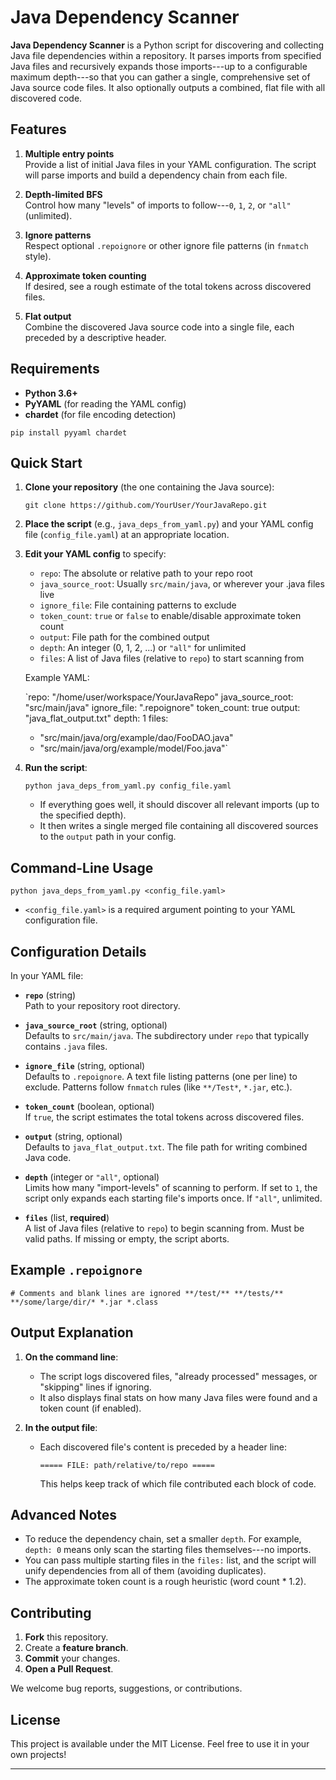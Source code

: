 Java Dependency Scanner
=======================

**Java Dependency Scanner** is a Python script for discovering and collecting Java file dependencies within a repository. It parses imports from specified Java files and recursively expands those imports---up to a configurable maximum depth---so that you can gather a single, comprehensive set of Java source code files. It also optionally outputs a combined, flat file with all discovered code.

Features
--------

1.  **Multiple entry points**\
    Provide a list of initial Java files in your YAML configuration. The script will parse imports and build a dependency chain from each file.

2.  **Depth-limited BFS**\
    Control how many "levels" of imports to follow---`0`, `1`, `2`, or `"all"` (unlimited).

3.  **Ignore patterns**\
    Respect optional `.repoignore` or other ignore file patterns (in `fnmatch` style).

4.  **Approximate token counting**\
    If desired, see a rough estimate of the total tokens across discovered files.

5.  **Flat output**\
    Combine the discovered Java source code into a single file, each preceded by a descriptive header.

Requirements
------------

-   **Python 3.6+**
-   **PyYAML** (for reading the YAML config)
-   **chardet** (for file encoding detection)

`pip install pyyaml chardet`

Quick Start
-----------

1.  **Clone your repository** (the one containing the Java source):

    `git clone https://github.com/YourUser/YourJavaRepo.git`

2.  **Place the script** (e.g., `java_deps_from_yaml.py`) and your YAML config file (`config_file.yaml`) at an appropriate location.

3.  **Edit your YAML config** to specify:

    -   `repo`: The absolute or relative path to your repo root
    -   `java_source_root`: Usually `src/main/java`, or wherever your .java files live
    -   `ignore_file`: File containing patterns to exclude
    -   `token_count`: `true` or `false` to enable/disable approximate token count
    -   `output`: File path for the combined output
    -   `depth`: An integer (0, 1, 2, ...) or `"all"` for unlimited
    -   `files`: A list of Java files (relative to `repo`) to start scanning from

    Example YAML:

    `repo: "/home/user/workspace/YourJavaRepo"
    java_source_root: "src/main/java"
    ignore_file: ".repoignore"
    token_count: true
    output: "java_flat_output.txt"
    depth: 1
    files:
      - "src/main/java/org/example/dao/FooDAO.java"
      - "src/main/java/org/example/model/Foo.java"`

4.  **Run the script**:

    `python java_deps_from_yaml.py config_file.yaml`

    -   If everything goes well, it should discover all relevant imports (up to the specified depth).
    -   It then writes a single merged file containing all discovered sources to the `output` path in your config.

Command-Line Usage
------------------

`python java_deps_from_yaml.py <config_file.yaml>`

-   `<config_file.yaml>` is a required argument pointing to your YAML configuration file.

Configuration Details
---------------------

In your YAML file:

-   **`repo`** (string)\
    Path to your repository root directory.

-   **`java_source_root`** (string, optional)\
    Defaults to `src/main/java`. The subdirectory under `repo` that typically contains `.java` files.

-   **`ignore_file`** (string, optional)\
    Defaults to `.repoignore`. A text file listing patterns (one per line) to exclude. Patterns follow `fnmatch` rules (like `**/Test*`, `*.jar`, etc.).

-   **`token_count`** (boolean, optional)\
    If `true`, the script estimates the total tokens across discovered files.

-   **`output`** (string, optional)\
    Defaults to `java_flat_output.txt`. The file path for writing combined Java code.

-   **`depth`** (integer or `"all"`, optional)\
    Limits how many "import-levels" of scanning to perform. If set to `1`, the script only expands each starting file's imports once. If `"all"`, unlimited.

-   **`files`** (list, **required**)\
    A list of Java files (relative to `repo`) to begin scanning from. Must be valid paths. If missing or empty, the script aborts.

Example `.repoignore`
---------------------

`# Comments and blank lines are ignored
**/test/**
**/tests/**
**/some/large/dir/*
*.jar
*.class`

Output Explanation
------------------

1.  **On the command line**:

    -   The script logs discovered files, "already processed" messages, or "skipping" lines if ignoring.
    -   It also displays final stats on how many Java files were found and a token count (if enabled).
2.  **In the output file**:

    -   Each discovered file's content is preceded by a header line:

        `===== FILE: path/relative/to/repo =====`

        This helps keep track of which file contributed each block of code.

Advanced Notes
--------------

-   To reduce the dependency chain, set a smaller `depth`. For example, `depth: 0` means only scan the starting files themselves---no imports.
-   You can pass multiple starting files in the `files:` list, and the script will unify dependencies from all of them (avoiding duplicates).
-   The approximate token count is a rough heuristic (word count * 1.2).

Contributing
------------

1.  **Fork** this repository.
2.  Create a **feature branch**.
3.  **Commit** your changes.
4.  **Open a Pull Request**.

We welcome bug reports, suggestions, or contributions.

License
-------

This project is available under the MIT License. Feel free to use it in your own projects!

* * * * *